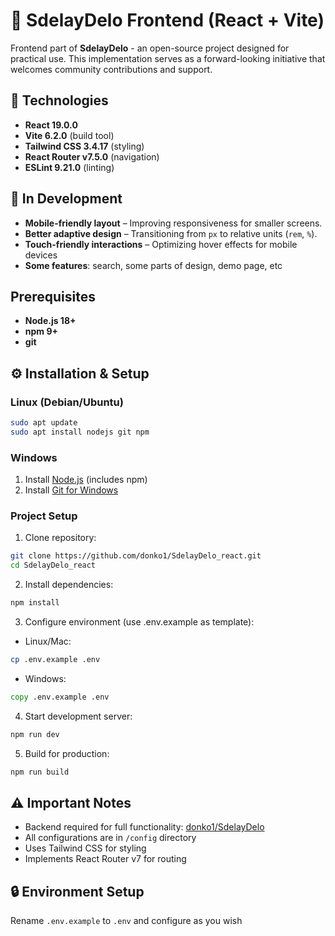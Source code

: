 # 🚀 SdelayDelo Frontend (React + Vite)

Frontend part of **SdelayDelo** - an open-source project designed for practical use. This implementation serves as a forward-looking initiative that welcomes community contributions and support.

## 🔧 Technologies

- **React 19.0.0**
- **Vite 6.2.0** (build tool)
- **Tailwind CSS 3.4.17** (styling)
- **React Router v7.5.0** (navigation)
- **ESLint 9.21.0** (linting)


## 🚧 In Development

- **Mobile-friendly layout** – Improving responsiveness for smaller screens.
- **Better adaptive design** – Transitioning from `px` to relative units (`rem`, `%`).
- **Touch-friendly interactions** – Optimizing hover effects for mobile devices
- **Some features**: search, some parts of design, demo page, etc

## Prerequisites

- **Node.js 18+**
- **npm 9+**
- **git**


## ⚙️ Installation & Setup

### Linux (Debian/Ubuntu)
```bash
sudo apt update
sudo apt install nodejs git npm
```

### Windows
1. Install [Node.js](https://nodejs.org/) (includes npm)
2. Install [Git for Windows](https://git-scm.com/downloads/win)

### Project Setup
1. Clone repository:
```bash
git clone https://github.com/donko1/SdelayDelo_react.git
cd SdelayDelo_react
```

2. Install dependencies:
```bash
npm install
```

3. Configure environment (use .env.example as template):
- Linux/Mac:
```bash
cp .env.example .env
```
- Windows:
```cmd
copy .env.example .env
```

4. Start development server:
```bash
npm run dev
```

5. Build for production:
```bash
npm run build
```

## ⚠️ Important Notes

- Backend required for full functionality: [donko1/SdelayDelo](https://github.com/donko1/SdelayDelo)
- All configurations are in `/config` directory
- Uses Tailwind CSS for styling
- Implements React Router v7 for routing

## 🔒 Environment Setup

Rename `.env.example` to `.env` and configure as you wish
